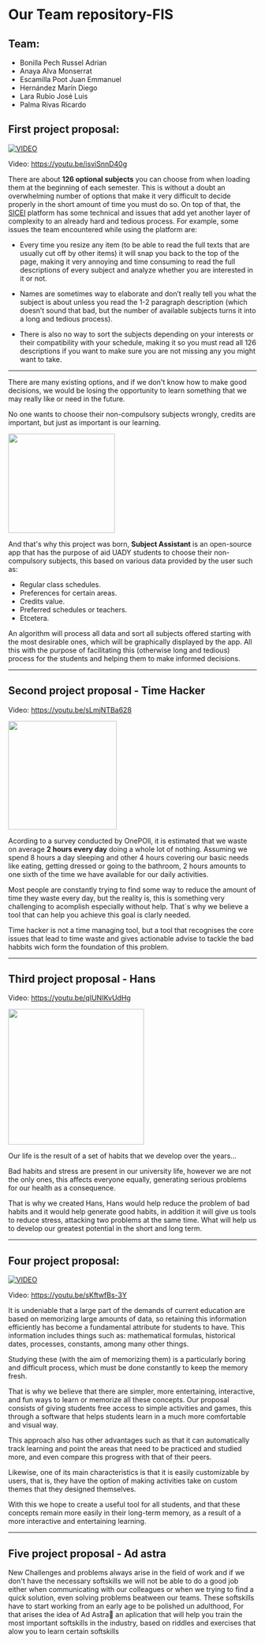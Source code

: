 # Our Team repository-FIS
## Team:
- Bonilla Pech Russel Adrian
- Anaya Alva Monserrat
- Escamilla Poot Juan Emmanuel
- Hernández Marín Diego
- Lara Rubio José Luis
- Palma Rivas Ricardo

## First project proposal:

[![VIDEO](https://github.com/RaptorRush135/Fundamentos-LIS/blob/main/Assets/SS_Title.png)](http://www.youtube.com/watch?v=isviSnnD40g)

Video: https://youtu.be/isviSnnD40g

There are about **126 optional subjects** you can choose from when loading them at the beginning of each semester. This is without a doubt an overwhelming number of options that make it very difficult to decide properly in the short amount of time you must do so.
On top of that, the [SICEI](https://www.sicei.uady.mx/) platform has some technical and issues that add yet another layer of complexity to an already hard and tedious process. For example, some issues the team encountered while using the platform are:

- Every time you resize any item (to be able to read the full texts that are usually cut off by other items) it will snap you back to the top of the page, making it very annoying and time consuming to read the full descriptions of every subject and analyze whether you are interested in it or not.

- Names are sometimes way to elaborate and don’t really tell you what the subject is about unless you read the 1-2 paragraph description (which doesn’t sound that bad, but the number of available subjects turns it into a long and tedious process).

- There is also no way to sort the subjects depending on your interests or their compatibility with your schedule, making it so you must read all 126 descriptions if you want to make sure you are not missing any you might want to take.

---

There are many existing options, and if we don't know how to make good decisions, we would be losing the opportunity to learn something that we may really like or need in the future.

No one wants to choose their non-compulsory subjects wrongly, credits are important, but just as important is our learning.

<img src="https://github.com/RaptorRush135/Fundamentos-LIS/blob/main/Assets/Assistant_1.png" width="216" height="201"/>

And that's why this project was born, **Subject Assistant** is an open-source app that has the purpose of aid UADY students to choose their non-compulsory subjects, this based on various data provided by the user such as:

- Regular class schedules.
- Preferences for certain areas.
- Credits value.
- Preferred schedules or teachers.
- Etcetera.

An algorithm will process all data and sort all subjects offered starting with the most desirable ones, which will be graphically displayed by the app.
All this with the purpose of facilitating this (otherwise long and tedious) process for the students and helping them to make informed decisions.

---

## Second project proposal - Time Hacker

Video: https://youtu.be/sLmjNTBa628

<img src="https://github.com/RaptorRush135/Fundamentos-LIS/blob/main/Assets/TimeHackerLogo.png" width="220" height="220"/>

Acording to a survey conducted by OnePOll, it is estimated that we waste on average **2 hours every day** doing a whole lot of nothing. Assuming we spend 8 hours a day sleeping and other 4 hours covering our basic needs like eating, getting dressed or going to the bathroom, 2 hours amounts to one sixth of the time we have available for our daily activities.

Most people are constantly trying to find some way to reduce the amount of time they waste every day, but the reality is, this is something very challenging to acomplish especially without help. That´s why we believe a tool that can help you achieve this goal is clarly needed.

Time hacker is not a time managing tool, but a tool that recognises the core issues that lead to time waste and gives actionable advise to tackle the bad habbits wich form the foundation of this problem.

---

## Third project proposal - Hans

Video: https://youtu.be/qIUNIKvUdHg

<img src="https://github.com/RaptorRush135/Fundamentos-LIS/blob/main/Assets/HansLogo.png" width="275" height="275"/>

Our life is the result of a set of habits that we develop over the years...


Bad habits and stress are present in our university life, however we are not the only ones, this affects everyone equally, generating serious problems for our health as a consequence.
 
 
That is why we created Hans, Hans would help reduce the problem of bad habits and it would help generate good habits, in addition it will give us tools to reduce stress, attacking two problems at the same time.
What will help us to develop our greatest potential in the short and long term.

---

## Four project proposal:

[![VIDEO](https://github.com/RaptorRush135/Fundamentos-LIS/blob/main/Assets/TM_Title.png)](https://youtu.be/sKftwfBs-3Y)

Video: https://youtu.be/sKftwfBs-3Y

It is undeniable that a large part of the demands of current education are based on memorizing large amounts of data, so retaining this information efficiently has become a fundamental attribute for students to have. This information includes things such as: mathematical formulas, historical dates, processes, constants, among many other things.

Studying these (with the aim of memorizing them) is a particularly boring and difficult process, which must be done constantly to keep the memory fresh.

That is why we believe that there are simpler, more entertaining, interactive, and fun ways to learn or memorize all these concepts. Our proposal consists of giving students free access to simple activities and games, this through a software that helps students learn in a much more comfortable and visual way. 

This approach also has other advantages such as that it can automatically track learning and point the areas that need to be practiced and studied more, and even compare this progress with that of their peers.

Likewise, one of its main characteristics is that it is easily customizable by users, that is, they have the option of making activities take on custom themes that they designed themselves.

With this we hope to create a useful tool for all students, and that these concepts remain more easily in their long-term memory, as a result of a more interactive and entertaining learning.

---

## Five project proposal - Ad astra

New Challenges and problems always arise in the field of work and if we don't have the necessary softskills we will not be able to do a good job either when communicating with our colleagues or when we trying to find a quick solution, even solving problems beatween our teams.
These softskills have to start working from an early age to be polished un adulthood, For that arises the idea of Ad Astra💫 an aplication that will help you train the most important softskills in the industry, based on riddles and exercises that alow you to learn certain softskills
